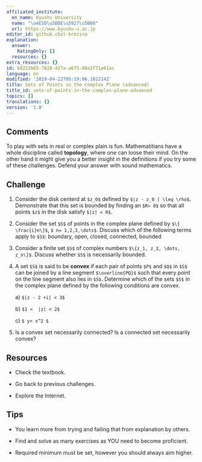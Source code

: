 ```yaml
---
affiliated_institute:
  en_name: Kyushu University
  name: "\u4E5D\u5DDE\u5927\u5B66"
  url: https://www.kyushu-u.ac.jp
editor_id: github.cbal-brezina
explanation:
  answer:
    RatingOnly: []
  resources: {}
extra_resources: {}
id: 68222b65-7828-427a-a6f5-80a2f71a61ac
language: en
modified: '2019-04-22T05:19:06.102214Z'
title: Sets of Points in the Complex Plane (advanced)
title_id: sets-of-points-in-the-complex-plane-advanced
topics: []
translations: {}
version: '1.0'
---
```




## Comments

To play with sets in real or complex plain is fun. Mathematitians have a whole discipline called **topology**, where one can loose their mind. On the other hand it might give you a better insight in the definitions if you try some of these challenges. Defend your answer with sound mathematics.

## Challenge



1.  Consider the disk centerd at `$z_0$` defined by `$|z - z_0 | \leq \rho$`. Demonstrate that this set is bounded by finding an `$R> 0$` so that all points `$z$` in the disk satisfy `$|z| < R$`.   

2.  Consider the set `$S$` of points in the complex plane defined by `$\{ \frac{i}n\}$`, `$ n= 1,2,3,\dots$`. Discuss which of the following terms apply to `$S$`: boundary, open, closed, connected, bounded

3.  Consider a finite set `$S$` of complex numbers `$\{z_1, z_2, \dots, z_n\}$`. Discuss whether `$S$` is necessarily bounded. 

4.  A set `$S$` is said to be **convex** if each pair of points `$P$` and `$Q$` in `$S$` can be joined by a line segment `$\overline{PQ}$` such that every point on the line segment also lies in `$S$`. Determine which of the sets `$S$` in the complex plane defined by the following conditions are convex.
 
    a) `$|z - 2 +i| < 3$`
   
    b) `$1 <  |z| < 2$`

    c) `$ y< x^2 $`

5. Is a convex set necessarily connected? Is a connected set necessarily convex?



## Resources

- Check the textbook.

- Go back to previous challenges.

- Explore the Internet.


## Tips

- You learn more from trying and failing that from explanation by others.

- Find and solve as many exercises as YOU need to become proficient.

- Required minimum must be set, however you should always aim higher.



